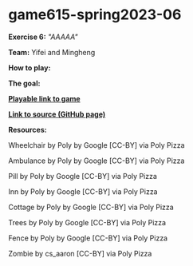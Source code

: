 # game615-spring2023-06

**Exercise 6:** _"AAAAA"_

**Team:** Yifei and Mingheng

**How to play:** 
 

**The goal:** 
 

[**Playable link to game**]() 

[**Link to source (GitHub page)**](https://github.com/wy6714/game615-spring2023-06/tree/main/exersice06) 

**Resources:**

Wheelchair by Poly by Google [CC-BY] via Poly Pizza

Ambulance by Poly by Google [CC-BY] via Poly Pizza

Pill by Poly by Google [CC-BY] via Poly Pizza

Inn by Poly by Google [CC-BY] via Poly Pizza

Cottage by Poly by Google [CC-BY] via Poly Pizza

Trees by Poly by Google [CC-BY] via Poly Pizza

Fence by Poly by Google [CC-BY] via Poly Pizza

Zombie by cs_aaron [CC-BY] via Poly Pizza
